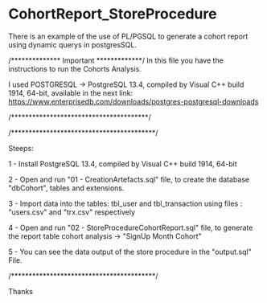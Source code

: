# CohortReport_StoreProcedure
There is an example of the use of PL/PGSQL to generate a cohort report using dynamic querys in postgresSQL.

/************** Important *************/
In this file you have the instructions to run the Cohorts Analysis.

I used POSTGRESQL -> PostgreSQL 13.4, compiled by Visual C++ build 1914, 64-bit, 
available in the next link: https://www.enterprisedb.com/downloads/postgres-postgresql-downloads

/***************************************/


/*****************************************/

Steeps:

1 - Install PostgreSQL 13.4, compiled by Visual C++ build 1914, 64-bit

2 - Open and run "01 - CreationArtefacts.sql" file, to create the database "dbCohort", tables and extensions.

3 - Import data into the tables:  tbl_user and tbl_transaction using files : "users.csv" and "trx.csv" respectively

4 - Open and run "02 - StoreProcedureCohortReport.sql" file, to generate the report table cohort analysis -> "SignUp Month Cohort"

5 - You can see the data output of the store procedure in the "output.sql" File.


/*****************************************/

Thanks


